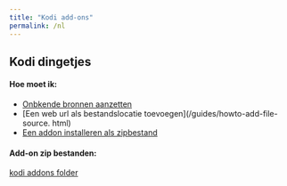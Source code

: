 ```yaml
---
title: "Kodi add-ons"
permalink: /nl
---
```


## Kodi dingetjes

#### Hoe moet ik:
* [Onbkende bronnen aanzetten](/guides/enable-unknown-sources.html)
* [Een web url als bestandslocatie toevoegen](/guides/howto-add-file-source.
  html)
* [Een addon installeren als zipbestand](/guides/install-from-zip.html)


#### Add-on zip bestanden:
[kodi addons folder](/kodi-addons)
